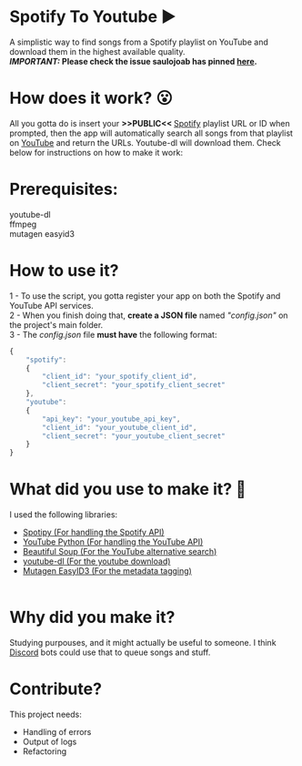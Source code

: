 # Spotify To Youtube ▶
A simplistic way to find songs from a Spotify playlist on YouTube and download them in the highest available quality.<br>
<b><i>IMPORTANT:</i> Please check the issue saulojoab has pinned <a href="https://github.com/saulojoab/Spotify-To-Youtube/issues">here</a>.</b>

# How does it work? 😮
All you gotta do is insert your <b> >>PUBLIC<< </b> <a href="http://www.spotify.com">Spotify</a> playlist URL or ID when prompted, then the app will automatically search all songs from that playlist on <a href="http://youtube.com">YouTube</a> and return the URLs. Youtube-dl will download them. Check below for instructions on how to make it work:

# Prerequisites:
youtube-dl<br>
ffmpeg<br>
mutagen easyid3

# How to use it?
1 - To use the script, you gotta register your app on both the Spotify and YouTube API services.<br>
2 - When you finish doing that, <b>create a JSON file</b> named <i>"config.json"</i> on the project's main folder.<br>
3 - The <i>config.json</i> file <b>must have</b> the following format:
```js
{
    "spotify":
    {
        "client_id": "your_spotify_client_id",
        "client_secret": "your_spotify_client_secret"
    },
    "youtube":
    {
        "api_key": "your_youtube_api_key",
        "client_id": "your_youtube_client_id",
        "client_secret": "your_youtube_client_secret"
    }
}
```

# What did you use to make it? :thinking:
I used the following libraries:<br>
  - <a href="https://github.com/plamere/spotipy">Spotipy (For handling the Spotify API)</a>
  - <a href="https://github.com/rohitkhatri/youtube-python">YouTube Python (For handling the YouTube API)</a>
  - <a href="https://www.crummy.com/software/BeautifulSoup/bs4/doc/">Beautiful Soup (For the YouTube alternative search)</a>
  - <a href="https://github.com/ytdl-org/youtube-dl">youtube-dl (For the youtube download)</a>
  - <a href="https://github.com/quodlibet/mutagen/blob/master/mutagen/easyid3.py">Mutagen EasyID3 (For the metadata tagging)</a><br><br>

# Why did you make it?
Studying purpouses, and it might actually be useful to someone. I think <a href="http://discord.app">Discord</a> bots could use that to queue songs and stuff. 

# Contribute?
This project needs:
  - Handling of errors
  - Output of logs
  - Refactoring
